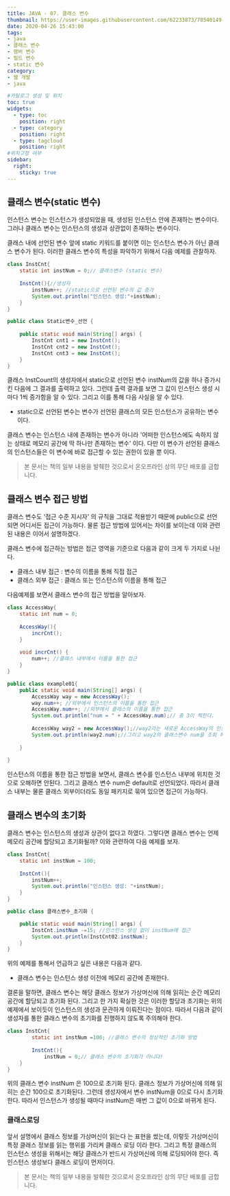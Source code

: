 ```yaml
---
title: JAVA - 07. 클래스 변수
thumbnail: https://user-images.githubusercontent.com/62233873/78540149-aa58da80-782e-11ea-9754-33ae5e40ec43.jpg
date: 2020-04-26 15:43:00
tags: 
- java
- 클래스 변수
- 맴버 변수
- 필드 변수
- static 변수
category:
- 웹 개발
- java

#카탈로그 생성 및 위치
toc: true
widgets:
  - type: toc
    position: right
  - type: category
    position: right
  - type: tagcloud
    position: right
#위치고정 여부
sidebar:
  right:
    sticky: true
---
```


## 클래스 변수(static 변수)
인스턴스 변수는 인스턴스가 생성되었을 때, 생성된 인스턴스 안에 존재하는 변수이다. 그러나 클래스 변수는 인스턴스의 생성과 상관없이 존재하는 변수이다. <!-- more -->

클래스 내에 선언된 변수 앞에 static 키워드를 붙이면 이는 인스턴스 변수가 아닌 클래스 변수가 된다. 이러한 클래스 변수의 특성을 파악하기 위해서 다음 예제를 관찰하자.

```java
class InstCnt{
	static int instNum = 0;// 클래스변수 (static 변수)
	
	InstCnt(){//생성자
		instNum++; //static으로 선언된 변수의 값 증가
		System.out.println("인스턴스 생성:"+instNum);
	}
}

public class Static변수_선언 {
	
	public static void main(String[] args) {
		InstCnt cnt1 = new InstCnt();
		InstCnt cnt2 = new InstCnt();
		InstCnt cnt3 = new InstCnt();
	}
}
```
클래스 InstCount의 생성자에서 static으로 선언된 변수 instNum의 값을 하나 증가시킨  다음에 그 결과를 출력하고 있다. 그런데 출력 결과를 보면 그 값이 인스턴스 생성 시마다 1씩 증가함을 알 수 있다. 그리고 이를 통해 다음 사실을 알 수 있다.
	
- static으로 선언된 변수는 변수가 선언된 클래스의 모든 인스턴스가 공유하는 변수이다. 

클래스 변수는 인스턴스 내에 존재하는 변수가 아니라 '어떠한 인스턴스에도 속하지 않는 상태로 메모리 공간에 딱 하나만 존재하는 변수' 이다. 다만 이 변수가 선언된 클래스의 인스턴스들은 이 변수에 바로 접근할 수 있는 권한이 있을 뿐 이다.

> 본 문서는 책의 일부 내용을 발췌한 것으로서 온오프라인 상의 무단 배포를 금합니다.

## 클래스 변수 접근 방법
클래스 변수도 '접근 수준 지시자' 의 규칙을 그대로 적용받기 때문에 public으로 선언되면 어디서든 접근이 가능하다. 물론 접근 방법에 있어서는 차이를 보이는데 이와 관련된 내용은 이어서 설명하겠다.

클래스 변수에 접근하는 방법은 접근 영역을 기준으로 다음과 같이 크게 두 가지로 나뉜다.
- 클래스 내부 접근 : 변수의 이름을 통해 직접 접근
- 클래스 외부 접근 : 클래스 또는 인스턴스의 이름을 통해 접근

다음예제를 보면서 클래스 변수의 접근 방법을 알아보자.
```java
class AccessWay{
	static int num = 0;
	
	AccessWay(){
		incrCnt();
	}
	
	void incrCnt() {
		num++; //클래스 내부에서 이름을 통한 접근
	}
}

public class example01{
	public static void main(String[] args) {
		AccessWay way = new AccessWay();
		way.num++; //외부에서 인스턴스의 이름을 통한 접근
		AccessWay.num++; //외부에서 클래스의 이름을 통한 접근
		System.out.println("num = " + AccessWay.num);// 총 3이 찍힌다.
		
		AccessWay way2 = new AccessWay();//way2라는 새로운 AccessWay의 인스턴스를 생성하였다.
		System.out.println(way2.num);//그리고 way2의 클래스변수 num을 조회 하였는데 값은 4가 찍힌다.
		
	}
	
}
```
인스턴스의 이름을 통한 접근 방법을 보면서, 클래스 변수를 인스턴스 내부에 위치한 것으로 오해하면 안된다. 그리고 클래스 변수 num은 default로 선언되었다. 따라서 클래스 내부는 물론 클래스 외부이더라도 동일 패키지로 묶여 있으면 접근이 가능하다.

## 클래스 변수의 초기화
클래스 변수는 인스턴스의 생성과 상관이 없다고 하였다. 그렇다면 클래스 변수는 언제 메모리 공간에 할당되고 초기화될까? 이와 관련하여 다음 예제를 보자.
	
```java
class InstCnt{
	static int instNum = 100;
	
	InstCnt(){
		instNum++;
		System.out.println("인스턴스 생성: "+instNum);
	}
}

public class 클래스변수_초기화 {

	public static void main(String[] args) {
		InstCnt.instNum -=15; //인스턴스 생성 없이 instNum에 접근
		System.out.println(InstCnt02.instNum);
	}
}
```
위의 예제를 통해서 언급하고 싶은 내용은 다음과 같다.
 
- 클래스 변수는 인스턴스 생성 이전에 메모리 공간에 존재한다.
 
결론을 말하면, 클래스 변수는 해당 클래스 정보가 가상머신에 의해 읽히는 순간 메모리 공간에 할당되고 초기화 된다. 그리고 한 가지 확실한 것은 이러한 할당과 초기화는 위의 예제에서 보이듯이 인스턴스의 생성과 문관하게 이뤄진다는 점이다. 따라서 다음과 같이 생성자를 통한 클래스 변수의 초기화를 진행하지 않도록 주의해야 한다.

```java
class InstCnt{
 		static int instNum =100; //클래스 변수의 정상적인 초기화 방법
 
 		InstCnt(){
 			instNum = 0;// 클래스 변수의 초기화가 아니다!
    }  
}
```
위의 클래스 변수 instNum 은 100으로 초기화 된다. 클래스 정보가 가상머신에 의해 읽히는 순간 100으로 초기화된다. 그런데 생성자에서 변수 instNum을 0으로 다시 초기화 한다. 따라서 인스턴스가 생성될 때마다 instNum은 매번 그 값이 0으로 바뀌게 된다.

### 클래스로딩
앞서 설명에서 클래스 정보를 가상머신이 읽는다 는 표현을 썼는데, 이렇듯 가상머신이 특정 클래스 정보를 읽는 행위를 가리켜 클래스 로딩 이라 한다. 그리고 특정 클래스의 인스턴스 생성을 위해서는 해당 클래스가 반드시 가상머신에 의해 로딩되어야 한다. 즉 인스턴스 생성보다 클래스 로딩이 먼저이다.

> 본 문서는 책의 일부 내용을 발췌한 것으로서 온오프라인 상의 무단 배포를 금합니다.